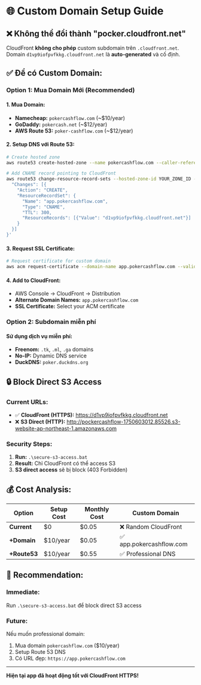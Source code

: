 # 🌐 Custom Domain Setup Guide

## ❌ **Không thể đổi thành "pocker.cloudfront.net"**

CloudFront **không cho phép** custom subdomain trên `.cloudfront.net`. Domain `d1vp9iofpvfkkg.cloudfront.net` là **auto-generated** và cố định.

## ✅ **Để có Custom Domain:**

### **Option 1: Mua Domain Mới (Recommended)**

#### 1. **Mua Domain:**

- **Namecheap:** `pokercashflow.com` (~$10/year)
- **GoDaddy:** `pokercash.net` (~$12/year)
- **AWS Route 53:** `poker-cashflow.com` (~$12/year)

#### 2. **Setup DNS với Route 53:**

```bash
# Create hosted zone
aws route53 create-hosted-zone --name pokercashflow.com --caller-reference poker-2024

# Add CNAME record pointing to CloudFront
aws route53 change-resource-record-sets --hosted-zone-id YOUR_ZONE_ID --change-batch '{
  "Changes": [{
    "Action": "CREATE",
    "ResourceRecordSet": {
      "Name": "app.pokercashflow.com",
      "Type": "CNAME",
      "TTL": 300,
      "ResourceRecords": [{"Value": "d1vp9iofpvfkkg.cloudfront.net"}]
    }
  }]
}'
```

#### 3. **Request SSL Certificate:**

```bash
# Request certificate for custom domain
aws acm request-certificate --domain-name app.pokercashflow.com --validation-method DNS --region us-east-1
```

#### 4. **Add to CloudFront:**

- AWS Console → CloudFront → Distribution
- **Alternate Domain Names:** `app.pokercashflow.com`
- **SSL Certificate:** Select your ACM certificate

### **Option 2: Subdomain miễn phí**

#### **Sử dụng dịch vụ miễn phí:**

- **Freenom:** `.tk`, `.ml`, `.ga` domains
- **No-IP:** Dynamic DNS service
- **DuckDNS:** `poker.duckdns.org`

## 🔒 **Block Direct S3 Access**

### **Current URLs:**

- ✅ **CloudFront (HTTPS):** https://d1vp9iofpvfkkg.cloudfront.net
- ❌ **S3 Direct (HTTP):** http://pockercashflow-1750603012.85526.s3-website-ap-northeast-1.amazonaws.com

### **Security Steps:**

1. **Run:** `.\secure-s3-access.bat`
2. **Result:** Chỉ CloudFront có thể access S3
3. **S3 direct access** sẽ bị block (403 Forbidden)

## 💰 **Cost Analysis:**

| Option       | Setup Cost | Monthly Cost | Custom Domain            |
| ------------ | ---------- | ------------ | ------------------------ |
| **Current**  | $0         | $0.05        | ❌ Random CloudFront     |
| **+Domain**  | $10/year   | $0.05        | ✅ app.pokercashflow.com |
| **+Route53** | $10/year   | $0.55        | ✅ Professional DNS      |

## 🎯 **Recommendation:**

### **Immediate:**

Run `.\secure-s3-access.bat` để block direct S3 access

### **Future:**

Nếu muốn professional domain:

1. Mua domain `pokercashflow.com` ($10/year)
2. Setup Route 53 DNS
3. Có URL đẹp: `https://app.pokercashflow.com`

---

**Hiện tại app đã hoạt động tốt với CloudFront HTTPS!**
